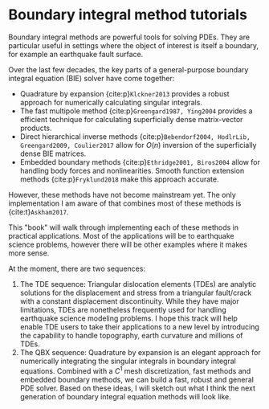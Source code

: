 Boundary integral method tutorials
============================

Boundary integral methods are powerful tools for solving PDEs. They are particular useful in settings where the object of interest is itself a boundary, for example an earthquake fault surface. 

Over the last few decades, the key parts of a general-purpose boundary integral equation (BIE) solver have come together:

* Quadrature by expansion {cite:p}`Klckner2013` provides a robust approach for numerically calculating singular integrals.
* The fast multipole method {cite:p}`Greengard1987, Ying2004` provides a efficient technique for calculating superficially dense matrix-vector products.
* Direct hierarchical inverse methods {cite:p}`Bebendorf2004, HodlrLib, Greengard2009, Coulier2017` allow for $O(n)$ inversion of the superficially dense BIE matrices. 
* Embedded boundary methods {cite:p}`Ethridge2001, Biros2004` allow for handling body forces and nonlinearities. Smooth function extension methods {cite:p}`Fryklund2018` make this approach accurate.

However, these methods have not become mainstream yet. The only implementation I am aware of that combines most of these methods is {cite:t}`Askham2017`.

This "book" will walk through implementing each of these methods in practical applications. Most of the applications will be to earthquake science problems, however there will be other examples where it makes more sense.

At the moment, there are two sequences:
1. The TDE sequence: Triangular dislocation elements (TDEs) are analytic solutions for the displacement and stress from a triangular fault/crack with a constant displacement discontinuity. While they have major limitations, TDEs are nonetheless frequently used for handling earthquake science modeling problems. I hope this track will help enable TDE users to take their applications to a new level by introducing the capability to handle topography, earth curvature and millions of TDEs.
2. The QBX sequence: Quadrature by expansion is an elegant approach for numerically integrating the singular integrals in boundary integral equations. Combined with a $C^1$ mesh discretization, fast methods and embedded boundary methods, we can build a fast, robust and general PDE solver. Based on these ideas, I will sketch out what I think the next generation of boundary integral equation methods will look like.
